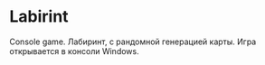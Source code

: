 # Labirint
Console game.
Лабиринт, с рандомной генерацией карты. Игра открывается в консоли Windows.
